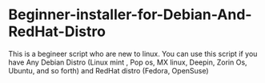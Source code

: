 # Beginner-installer-for-Debian-And-RedHat-Distro
This is a begineer script who are new to linux. You can use this script if you have Any Debian Distro (Linux mint , Pop os, MX linux, Deepin, Zorin Os, Ubuntu, and so forth) and RedHat distro (Fedora, OpenSuse)
